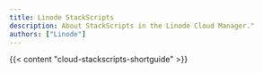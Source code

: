 ```yaml
---
title: Linode StackScripts
description: About StackScripts in the Linode Cloud Manager."
authors: ["Linode"]
---
```


{{< content "cloud-stackscripts-shortguide" >}}
